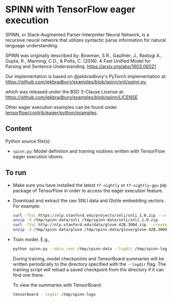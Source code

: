 # SPINN with TensorFlow eager execution

SPINN, or Stack-Augmented Parser-Interpreter Neural Network, is a recursive
neural network that utilizes syntactic parse information for natural language
understanding.

SPINN was originally described by:
Bowman, S.R., Gauthier, J., Rastogi A., Gupta, R., Manning, C.D., & Potts, C.
  (2016). A Fast Unified Model for Parsing and Sentence Understanding.
  https://arxiv.org/abs/1603.06021

Our implementation is based on @jekbradbury's PyTorch implementation at:
https://github.com/jekbradbury/examples/blob/spinn/snli/spinn.py,

which was released under the BSD 3-Clause License at:
https://github.com/jekbradbury/examples/blob/spinn/LICENSE

Other eager execution examples can be found under [tensorflow/contrib/eager/python/examples](../../../../tensorflow/contrib/eager/python/examples).

##  Content

Python source file(s):
- `spinn.py`: Model definition and training routines written with TensorFlow
  eager execution idioms.

## To run

- Make sure you have installed the latest `tf-nightly` or `tf-nightly-gpu` pip
  package of TensorFlow in order to access the eager execution feature.

- Download and extract the raw SNLI data and GloVe embedding vectors.
  For example:

  ```bash
  curl -fSsL https://nlp.stanford.edu/projects/snli/snli_1.0.zip --create-dirs -o /tmp/spinn-data/snli/snli_1.0.zip
  unzip -d /tmp/spinn-data/snli /tmp/spinn-data/snli/snli_1.0.zip
  curl -fSsL http://nlp.stanford.edu/data/glove.42B.300d.zip --create-dirs -o /tmp/spinn-data/glove/glove.42B.300d.zip
  unzip -d /tmp/spinn-data/glove /tmp/spinn-data/glove/glove.42B.300d.zip
  ```

- Train model. E.g.,

  ```bash
  python spinn.py --data_root /tmp/spinn-data --logdir /tmp/spinn-logs
  ```

  During training, model checkpoints and TensorBoard summaries will be written
  periodically to the directory specified with the `--logdir` flag.
  The training script will reload a saved checkpoint from the directory if it
  can find one there.

  To view the summaries with TensorBoard:

  ```bash
  tensorboard --logdir /tmp/spinn-logs
  ```
